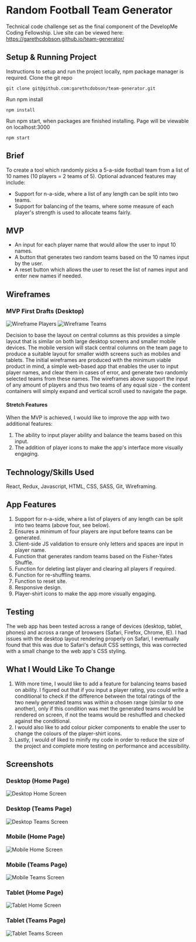 # Random Football Team Generator
Technical code challenge set as the final component of the DevelopMe Coding Fellowship.
Live site can be viewed here: https://garethcdobson.github.io/team-generator/

## Setup & Running Project
Instructions to setup and run the project locally, npm package manager is required.
Clone the git repo
```
git clone git@github.com:garethcdobson/team-generator.git
```
Run npm install
```
npm install
```
Run npm start, when packages are finished installing. Page will be viewable on localhost:3000
```
npm start
```
## Brief
To create a tool which randomly picks a 5-a-side football team from a list of 10 names (10 players = 2 teams of 5). Optional advanced features may include:

* Support for n-a-side, where a list of any length can be split into two teams.
* Support for balancing of the teams, where some measure of each player's strength is used to allocate teams fairly.

## MVP
* An input for each player name that would allow the user to input 10 names.
* A button that generates two random teams based on the 10 names input by the user.
* A reset button which allows the user to reset the list of names input and enter new names if needed.

## Wireframes
### MVP First Drafts (Desktop)
![Wireframe Players](/wireframes/players.png)
![Wireframe Teams](/wireframes/teams.png)

Decision to base the layout on central columns as this provides a simple layout that is similar on both large desktop screens and smaller mobile devices. The mobile version will stack central columns on the team page to produce a suitable layout for smaller width screens such as mobiles and tablets. The initial wireframes are produced with the minimum viable product in mind, a simple web-based app that enables the user to input player names, and clear them in cases of error, and generate two randomly selected teams from these names. The wireframes above support the input of any amount of players and thus two teams of any equal size - the content containers will simply expand and vertical scroll used to navigate the page. 

#### Stretch Features
When the MVP is achieved, I would like to improve the app with two additional features: 
1. The ability to input player ability and balance the teams based on this input. 
2. The addition of player icons to make the app's interface more visually engaging. 

## Technology/Skills Used
React, Redux, Javascript, HTML, CSS, SASS, Git, Wireframing.

## App Features
1. Support for n-a-side, where a list of players of any length can be split into two teams (above four, see below).
2. Ensures a minimum of four players are input before teams can be generated.
3. Client-side JS validation to ensure only letters and spaces are input in player name.
4. Function that generates random teams based on the Fisher-Yates Shuffle.
5. Function for deleting last player and clearing all players if required.
6. Function for re-shuffling teams.
7. Function to reset site.
8. Responsive design.
9. Player-shirt icons to make the app more visually engaging.

## Testing
The web app has been tested across a range of devices (desktop, tablet, phones) and across a range of browsers (Safari, Firefox, Chrome, IE). I had issues with the desktop layout rendering properly on Safari, I eventually found that this was due to Safari's default CSS settings, this was corrected with a small change to the web app's CSS styling.

## What I Would Like To Change
1. With more time, I would like to add a feature for balancing teams based on ability. I figured out that if you input a player rating, you could write a conditional to check if the difference between the total ratings of the two newly generated teams was within a chosen range (similar to one another), only if this condition was met the generated teams would be rendered on screen, if not the teams would be reshuffled and checked against the conditional.
2. I would also like to add colour picker components to enable the user to change the colours of the player-shirt icons.
3. Lastly, I would of liked to minify my code in order to reduce the size of the project and complete more testing on performance and accessibility.

## Screenshots
### Desktop (Home Page)
![Desktop Home Screen](/mockups/desktop-home.png)
### Desktop (Teams Page)
![Desktop Teams Screen](/mockups/desktop-teams.png)
### Mobile (Home Page)
![Mobile Home Screen](/mockups/mobile-home.png)
### Mobile (Teams Page)
![Mobile Teams Screen](/mockups/mobile-teams.png)
### Tablet (Home Page)
![Tablet Home Screen](/mockups/tablet-home.png)
### Tablet (Teams Page)
![Tablet Teams Screen](/mockups/tablet-teams.png)
